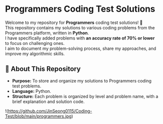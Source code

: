 # Programmers Coding Test Solutions

Welcome to my repository for **Programmers** coding test solutions! 🎯  
This repository contains my solutions to various coding problems from the Programmers platform, written in **Python**.  
I have specifically added problems with **an accuracy rate of 70% or lower** to focus on challenging ones.  
I aim to document my problem-solving process, share my approaches, and improve my algorithmic skills.

## 📖 About This Repository
- **Purpose:** To store and organize my solutions to Programmers coding test problems.
- **Language:** Python.
- **Structure:** Each problem is organized by level and problem name, with a brief explanation and solution code.

!(https://github.com/JinSeong0115/Coding-Test/blob/main/programmers.jpg)
